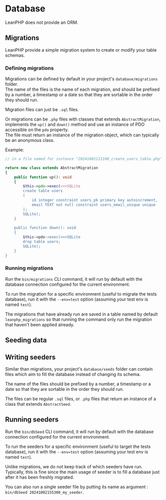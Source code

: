 # Database

LeanPHP does not provide an ORM.

## Migrations

LeanPHP provide a simple migration system to create or modify your table schemas.

### Defining migrations

Migrations can be defined by default in your project's `database/migrations` folder.  
The name of the files is the name of each migration, and should be prefixed by a number, a timestamp or a date so that they are sortable in the order they should run.

Migration files can just be `.sql` files.

Or migrations can be `.php` files with classes that extends `AbstractMigration`, implements the `up()` and `down()` method and use an instance of PDO accessible on the `pdo` property.  
The file must return an instance of the migration object, which can typically be an anonymous class.

Example: 
```php
// in a file named for instance "20241002113100_create_users_table.php".

return new class extends AbstractMigration
{
    public function up(): void
    {
        $this->pdo->exec(<<<SQLite
        create table users
        (
            id integer constraint users_pk primary key autoincrement,
            email TEXT not null constraint users_email_unique unique
        );
        SQLite);    
    }
    
    public function down(): void
    {
        $this->pdo->exec(<<<SQLite
        drop table users;
        SQLite);    
    }
}
```

### Running migrations

Run the `bin/migrations` CLI command, it will run by default with the database connection configured for the current environment.

To run the migration for a specific environment (useful to migrate the tests database), run it with the `--env=test` option (assuming your test env is named `test`).

The migrations that have already run are saved in a table named by default `leanphp_migrations` so that running the command only run the migration that haven't been applied already.

## Seeding data

## Writing seeders

Similar than migrations, your project's `database/seeds` folder can contain files which aim to fill the database instead of changing its schema.

The name of the files should be prefixed by a number, a timestamp or a date so that they are sortable in the order they should run.

The files can be regular `.sql` files, or `.php` files that return an instance of a class that extends `AbstractSeed`.

## Running seeders

Run the `bin/dbSeed` CLI command, it will run by default with the database connection configured for the current environment.

To run the seeders for a specific environment (useful to target the tests database), run it with the `--env=test` option (assuming your test env is named `test`).

Unlike migrations, we do not keep track of which seeders have run. 
Typically, this is fine since the main usage of seeder is to fill a database just after it has been freshly migrated.

You can also run a single seeder file by putting its name as argument : 
`bin/dbSeed 20241002155300_my_seeder`.